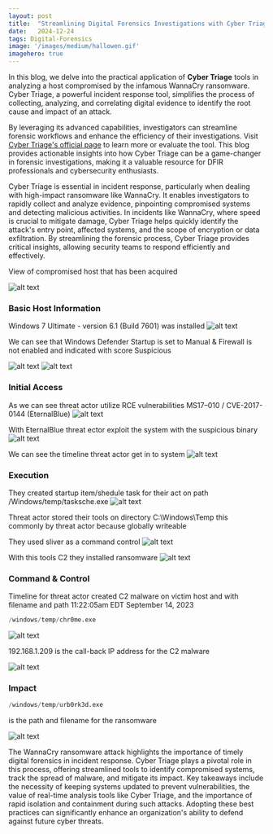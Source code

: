 ```yaml
---
layout:	post
title:	"Streamlining Digital Forensics Investigations with Cyber Triage"
date:	2024-12-24
tags: Digital-Forensics
image: '/images/medium/hallowen.gif'
imagehero: true
---
```


In this blog, we delve into the practical application of <b>Cyber Triage</b> tools in analyzing a host compromised by the infamous WannaCry ransomware. Cyber Triage, a powerful incident response tool, simplifies the process of collecting, analyzing, and correlating digital evidence to identify the root cause and impact of an attack.

By leveraging its advanced capabilities, investigators can streamline forensic workflows and enhance the efficiency of their investigations. Visit [Cyber Triage's official page](https://www.cybertriage.com/) to learn more or evaluate the tool. This blog provides actionable insights into how Cyber Triage can be a game-changer in forensic investigations, making it a valuable resource for DFIR professionals and cybersecurity enthusiasts.

Cyber Triage is essential in incident response, particularly when dealing with high-impact ransomware like WannaCry. It enables investigators to rapidly collect and analyze evidence, pinpointing compromised systems and detecting malicious activities. In incidents like WannaCry, where speed is crucial to mitigate damage, Cyber Triage helps quickly identify the attack's entry point, affected systems, and the scope of encryption or data exfiltration. By streamlining the forensic process, Cyber Triage provides critical insights, allowing security teams to respond efficiently and effectively.

View of compromised host that has been acquired

![alt text](/images/image-3.png)

### Basic Host Information

Windows 7 Ultimate - version 6.1 (Build 7601) was installed
![alt text](/images/image-4.png)

We can see that Windows Defender Startup is set to Manual & Firewall is not enabled and indicated with score Suspicious 

![alt text](/images/image-5.png)
![alt text](/images/image-6.png)

### Initial Access

As we can see threat actor utilize RCE vulnerabilities MS17–010 / CVE-2017-0144 (EternalBlue)
![alt text](/images/image-7.png)

With EternalBlue threat ector exploit the system with the suspicious binary
![alt text](/images/image-8.png)

We can see the timeline threat actor get in to system
![alt text](/images/image-9.png)

### Execution

They created startup item/shedule task for their act on path
/Windows/temp/tasksche.exe
![alt text](/images/image-15.png)

Threat actor stored their tools on directory C:\Windows\Temp this commonly by threat actor because globally writeable

They used sliver as a command control
![alt text](/images/image-10.png)

With this tools C2 they installed ransomware
![alt text](/images/image-11.png)

### Command & Control

Timeline for threat actor created C2 malware on victim host and with filename and path 11:22:05am EDT September 14, 2023

```python
/windows/temp/chr0me.exe
```

![alt text](/images/image-12.png)

192.168.1.209 is the call-back IP address for the C2 malware


![alt text](/images/image-13.png)

### Impact

```python
/windows/temp/urb0rk3d.exe
```  
is the path and filename for the ransomware

![alt text](/images/impacted-host.png)

The WannaCry ransomware attack highlights the importance of timely digital forensics in incident response. Cyber Triage plays a pivotal role in this process, offering streamlined tools to identify compromised systems, track the spread of malware, and mitigate its impact. Key takeaways include the necessity of keeping systems updated to prevent vulnerabilities, the value of real-time analysis tools like Cyber Triage, and the importance of rapid isolation and containment during such attacks. Adopting these best practices can significantly enhance an organization's ability to defend against future cyber threats.

